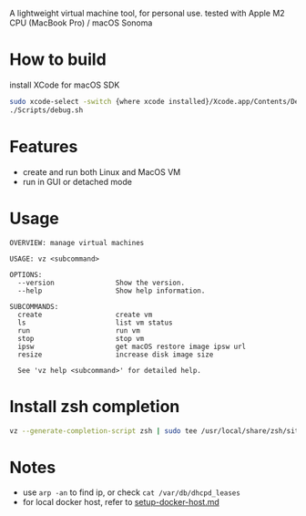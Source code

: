 A lightweight virtual machine tool, for personal use. tested with Apple M2 CPU (MacBook Pro) / macOS Sonoma

# How to build
install XCode for macOS SDK
```sh
sudo xcode-select -switch {where xcode installed}/Xcode.app/Contents/Developer
./Scripts/debug.sh
```

# Features
* create and run both Linux and MacOS VM
* run in GUI or detached mode

# Usage
```
OVERVIEW: manage virtual machines

USAGE: vz <subcommand>

OPTIONS:
  --version               Show the version.
  --help                  Show help information.

SUBCOMMANDS:
  create                  create vm
  ls                      list vm status
  run                     run vm
  stop                    stop vm
  ipsw                    get macOS restore image ipsw url
  resize                  increase disk image size

  See 'vz help <subcommand>' for detailed help.
```

# Install zsh completion
```sh
vz --generate-completion-script zsh | sudo tee /usr/local/share/zsh/site-functions/_vz
```

# Notes
* use `arp -an` to find ip, or check `cat /var/db/dhcpd_leases`
* for local docker host, refer to [setup-docker-host.md](Doc/setup-docker-host.md)